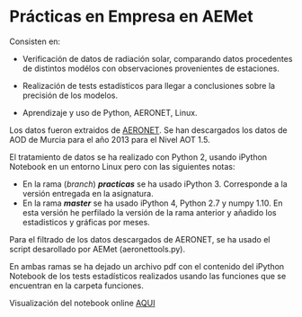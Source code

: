 # Prácticas en Empresa en AEMet

Consisten en:

* Verificación de datos de radiación solar, comparando datos procedentes de distintos modélos con observaciones provenientes de estaciones.

* Realización de tests estadísticos para llegar a conclusiones sobre la precisión de los modelos.

* Aprendizaje y uso de Python, AERONET, Linux.


Los datos fueron extraidos de [AERONET][1]. Se han descargados los datos de AOD de Murcia para el año 2013 para el  Nivel AOT 1.5.

El tratamiento de datos se ha realizado con Python 2, usando iPython Notebook en un entorno Linux pero con las siguientes notas:

* En la rama (*branch*) ***practicas*** se ha usado iPython 3. Corresponde a la versión entregada en la asignatura.
* En la rama ***master*** se ha usado iPython 4, Python 2.7 y numpy 1.10. En esta versión he perfilado la versión de la rama anterior y añadido los estadisticos y gráficas por meses.

Para el filtrado de los datos descargados de AERONET, se ha usado el script desarollado por AEMet (aeronettools.py).

En ambas ramas se ha dejado un archivo pdf con el contenido del iPython Notebook de los tests estadísticos realizados usando las funciones que se encuentran en la carpeta funciones.


Visualización del notebook online [AQUI][2]



[1]: <http://aeronet.gsfc.nasa.gov/cgi-bin/type_piece_of_map_opera_v2_new>
[2]: <http://nbviewer.ipython.org/github/Ruben-VV/practica-python/blob/master/Aerosoles.ipynb>
